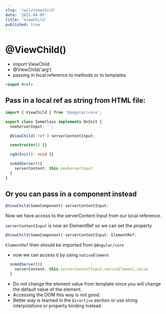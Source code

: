 ```yaml
---
slug: '/wil/viewchild'
date: '2021-04-05'
title: 'ViewChild'
published: true
---
```


# @ViewChild()

- import ViewChild
- @ViewChild('arg')
- passing in local reference to methods or to templates

```HTML
<input #ref>
```

## Pass in a local ref as string from HTML file:

```ts
import { ViewChild } from '@angular/core';

export class SomeClass implements OnInit {
  newServerInput: '';

  @ViewChild('ref') serverContentInput;

  constructor() {}

  ngOnInit(): void {}

  onAddServer(){
    serverContent: this.newServerInput
  }
}
```

## Or you can pass in a component instead

```ts
@ViewChild(SomeComponent) serverContentInput;
```

Now we have access to the serverContent Input from our local reference.

`serverContentInput` is now an ElementRef so we can set the property

```ts
@ViewChild(SomeComponent) serverContentInput: ElementRef;
```

`ElementRef` then should be imported from `@Angular/core`

- now we can access it by using `nativeElement`

```ts
  onAddServer(){
    serverContent: this.serverContentInput.nativeElement.value
  }
```

- Do not change the element value from template since you will change the default value of the element.
- Accessing the DOM this way is not good.
- Better way is learned in the `Directive` section or use string interpolations or property binding instead.
